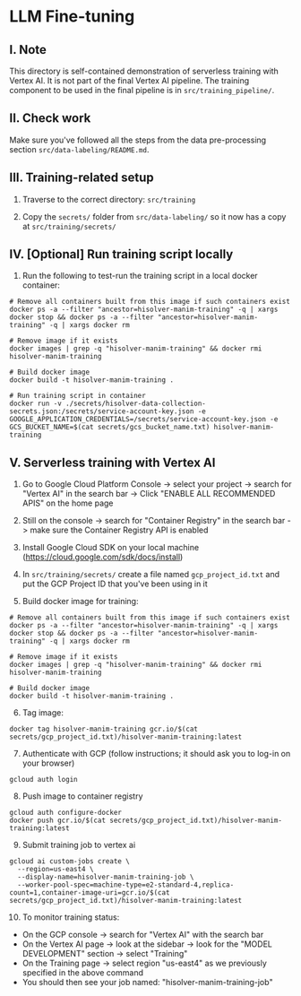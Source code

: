 # LLM Fine-tuning

## I. Note

This directory is self-contained demonstration of serverless training with Vertex AI. It is not part of the final Vertex AI pipeline. The training component to be used in the final pipeline is in `src/training_pipeline/`.

## II. Check work

Make sure you've followed all the steps from the data pre-processing section `src/data-labeling/README.md`.

## III. Training-related setup

1. Traverse to the correct directory: `src/training`

2. Copy the `secrets/` folder from `src/data-labeling/` so it now has a copy at `src/training/secrets/`

## IV. [Optional] Run training script locally

1. Run the following to test-run the training script in a local docker container:

```shell
# Remove all containers built from this image if such containers exist
docker ps -a --filter "ancestor=hisolver-manim-training" -q | xargs docker stop && docker ps -a --filter "ancestor=hisolver-manim-training" -q | xargs docker rm

# Remove image if it exists
docker images | grep -q "hisolver-manim-training" && docker rmi hisolver-manim-training

# Build docker image
docker build -t hisolver-manim-training .

# Run training script in container
docker run -v ./secrets/hisolver-data-collection-secrets.json:/secrets/service-account-key.json -e GOOGLE_APPLICATION_CREDENTIALS=/secrets/service-account-key.json -e GCS_BUCKET_NAME=$(cat secrets/gcs_bucket_name.txt) hisolver-manim-training
```

## V. Serverless training with Vertex AI

1. Go to Google Cloud Platform Console -> select your project -> search for "Vertex AI" in the search bar -> Click "ENABLE ALL RECOMMENDED APIS" on the home page

2. Still on the console -> search for "Container Registry" in the search bar -> make sure the Container Registry API is enabled

3. Install Google Cloud SDK on your local machine (https://cloud.google.com/sdk/docs/install)

4. In `src/training/secrets/` create a file named `gcp_project_id.txt` and put the GCP Project ID that you've been using in it

5. Build docker image for training:

```shell
# Remove all containers built from this image if such containers exist
docker ps -a --filter "ancestor=hisolver-manim-training" -q | xargs docker stop && docker ps -a --filter "ancestor=hisolver-manim-training" -q | xargs docker rm

# Remove image if it exists
docker images | grep -q "hisolver-manim-training" && docker rmi hisolver-manim-training

# Build docker image
docker build -t hisolver-manim-training .
```

6. Tag image:

```shell
docker tag hisolver-manim-training gcr.io/$(cat secrets/gcp_project_id.txt)/hisolver-manim-training:latest
```

7. Authenticate with GCP (follow instructions; it should ask you to log-in on your browser)

```shell
gcloud auth login
```

8. Push image to container registry

```shell
gcloud auth configure-docker
docker push gcr.io/$(cat secrets/gcp_project_id.txt)/hisolver-manim-training:latest
```

9. Submit training job to vertex ai

```shell
gcloud ai custom-jobs create \
  --region=us-east4 \
  --display-name=hisolver-manim-training-job \
  --worker-pool-spec=machine-type=e2-standard-4,replica-count=1,container-image-uri=gcr.io/$(cat secrets/gcp_project_id.txt)/hisolver-manim-training:latest
```

10. To monitor training status:

- On the GCP console -> search for "Vertex AI" with the search bar
- On the Vertex AI page -> look at the sidebar -> look for the "MODEL DEVELOPMENT" section -> select "Training"
- On the Training page -> select region "us-east4" as we previously specified in the above command
- You should then see your job named: "hisolver-manim-training-job"
